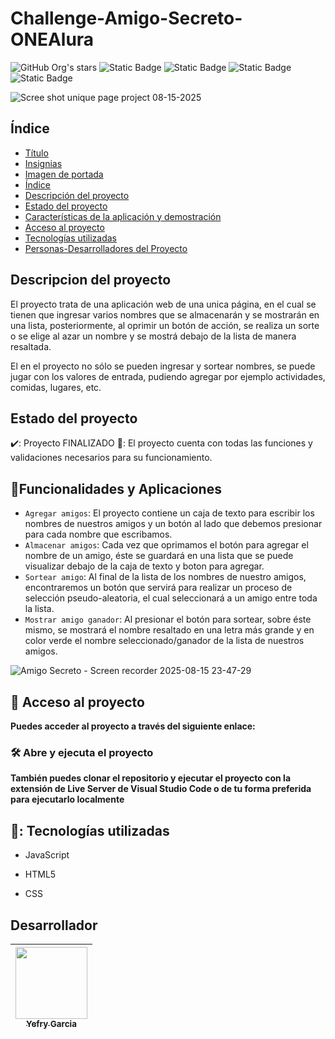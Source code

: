 ﻿# Challenge-Amigo-Secreto-ONEAlura

![GitHub Org's stars](https://img.shields.io/github/stars/camilafernanda?style=social)
![Static Badge](https://img.shields.io/badge/estado-finalizado-green) ![Static Badge](https://img.shields.io/badge/terminado-agosto12-blue) ![Static Badge](https://img.shields.io/badge/desplegado-agosto17-purple) ![Static Badge](https://img.shields.io/badge/Alura_x_ONE-orange)

![Scree shot unique page project 08-15-2025](https://github.com/user-attachments/assets/26889391-dd1b-4fcd-ac1a-2a4eb41db5d9)

## Índice
* [Título](#Título)
* [Insignias](#insignias)
* [Imagen de portada](#imagen-de-portada)
* [Índice](#índice)
* [Descripción del proyecto](#descripción-del-proyecto)
* [Estado del proyecto](#Estado-del-proyecto)
* [Características de la aplicación y demostración](#Características-de-la-aplicación-y-demostración)
* [Acceso al proyecto](#acceso-proyecto)
* [Tecnologías utilizadas](#tecnologías-utilizadas)
* [Personas-Desarrolladores del Proyecto](#personas-desarrolladores)

## Descripcion del proyecto
El proyecto trata de una aplicación web de una unica página, en el cual se tienen que ingresar varios nombres que se almacenarán y se mostrarán en una lista, posteriormente, al oprimir un botón de acción, se realiza un sorte o se elige al azar un nombre y se mostrá debajo de la lista de manera resaltada. 

El en el proyecto no sólo se pueden ingresar y sortear nombres, se puede jugar con los valores de entrada, pudiendo agregar por ejemplo actividades, comidas, lugares, etc.

## Estado del proyecto
✔️: Proyecto FINALIZADO 🚀:
El proyecto cuenta con todas las funciones y validaciones necesarios para su funcionamiento.

## :hammer:Funcionalidades y Aplicaciones
- `Agregar amigos`: El proyecto contiene un caja de texto para escribir los nombres de nuestros amigos y un botón al lado que debemos presionar para cada nombre que escribamos.
- `Almacenar amigos`: Cada vez que oprimamos el botón para agregar el nombre de un amigo, éste se guardará en una lista que se puede visualizar debajo de la caja de texto y boton para agregar.
- `Sortear amigo`: Al final de la lista de los nombres de nuestro amigos, encontraremos un botón que servirá para realizar un proceso de selección pseudo-aleatoria, el cual seleccionará a un amigo entre toda la lista.
- `Mostrar amigo ganador`: Al presionar el botón para sortear, sobre éste mismo, se mostrará el nombre resaltado en una letra más grande y en color verde el nombre seleccionado/ganador de la lista de nuestros amigos.

![Amigo Secreto - Screen recorder 2025-08-15 23-47-29](https://github.com/user-attachments/assets/58c18cd2-b18b-46d0-9848-64e01b69e310)

## 📁 Acceso al proyecto
**Puedes acceder al proyecto a través del siguiente enlace:**
### 🛠️ Abre y ejecuta el proyecto
**También puedes clonar el repositorio y ejecutar el proyecto con la extensión de Live Server de Visual Studio Code o de tu forma preferida para ejecutarlo localmente**

## 🧰: Tecnologías utilizadas
* JavaScript

* HTML5

* CSS

## Desarrollador
| [<img src="https://avatars.githubusercontent.com/u/173518216?v=4" width=115><br><sub>Yefry Garcia</sub>](https://github.com/gaboitec) | 
| :---: |


